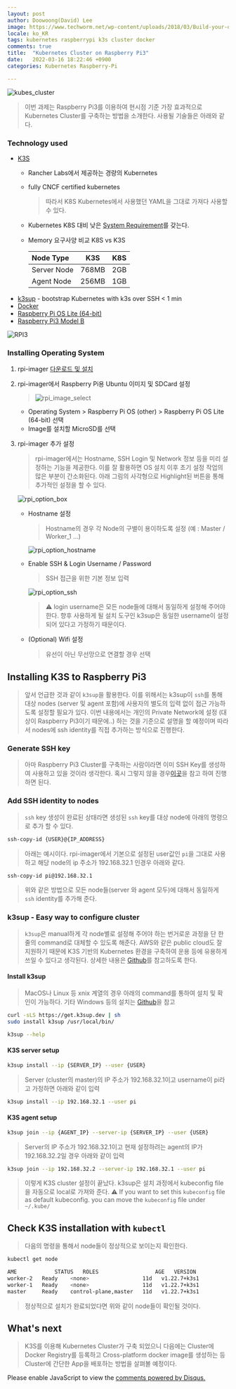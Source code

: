 ```yaml
---
layout: post
author: Doowoong(David) Lee
image: https://www.techworm.net/wp-content/uploads/2018/03/Build-your-own-Supper-Computer-with-Raspberry-pi-3-Cluster.png
locale: ko_KR
tags: kubernetes raspberrypi k3s cluster docker
comments: true
title:  "Kubernetes Cluster on Raspberry Pi3"
date:   2022-03-16 18:22:46 +0900
categories: Kubernetes Raspberry-Pi

---
```


![kubes_cluster](https://www.techworm.net/wp-content/uploads/2018/03/Build-your-own-Supper-Computer-with-Raspberry-pi-3-Cluster.png)
> 이번 과제는 Raspberry Pi3를 이용하여 현시점 기준 가장 효과적으로 Kubernetes Cluster를 구축하는 방법을 소개한다. 사용될 기술들은 아래와 같다.

### Technology used

- [K3S](https://k3s.io/)
  - Rancher Labs에서 제공하는 경량의 Kubernetes
  - fully CNCF certified kubernetes
    > 따라서 K8S Kubernetes에서 사용했던 YAML을 그대로 가져다 사용할 수 있다.
  -  Kubernetes K8S 대비 낮은 [System Requirement](https://rancher.com/docs/k3s/latest/en/installation/installation-requirements/resource-profiling/#k3s-cluster-with-a-single-agent)를 갖는다.
    - Memory 요구사양 비교 K8S vs K3S
      
      |Node Type|K3S|K8S|
      |:-|:-:|:-:|
      |Server Node|768MB|2GB|
      |Agent Node|256MB|1GB|
- [k3sup](https://github.com/alexellis/k3sup) - bootstrap Kubernetes with k3s over SSH < 1 min
- [Docker](https://www.docker.com/)
- [Raspberry Pi OS Lite (64-bit)](https://ubuntu.com/download/raspberry-pi/thank-you?version=20&architecture=core-20-arm64+raspi)
- [Raspberry Pi3 Model B](https://www.raspberrypi.com/products/raspberry-pi-3-model-b/) 

![RPI3](https://kr.element14.com/productimages/large/en_GB/2842228-40.jpg)

<!-- 
||ARM Cortex A53 (Quad)| Intel i7 (Quad)|
|-|:-:|:-:|
|Nominal Frequency [**Ghz**]|1.2|3.7|
|Power Consumption [**Watt**]|3.7|170|
|Avg. MFLOPS @ Livermore Loops BM [**MFLOPS**]| 210 | 2196 |
|Dhrystone 32b Integer Perf [**DMIPS**]  | 2458 | 29277 |
| Op. Efficiency Score | 80.5 | 19.5 |

> [참고 1](http://www.roylongbottom.org.uk/dhrystone%20results.htm) / [참고 2](http://www.roylongbottom.org.uk/Raspberry%20Pi%20Benchmarks.htm)
-->

### Installing Operating System

1. rpi-imager [다운로드 및 설치](https://www.raspberrypi.com/software/)
2. rpi-imager에서 Raspberry Pi용 Ubuntu 이미지 및 SDCard 설정
   > ![rpi_image_select](/assets/img/rpi_image_select.png)
   - Operating System > Raspberry Pi OS (other) > Raspberry Pi OS Lite (64-bit) 선택
   - Image를 설치할 MicroSD를 선택
3. rpi-imager 추가 설정
   > rpi-imager에서는 Hostname, SSH Login 및 Network 정보 등을 미리 설정하는 기능을 제공한다. 이를 잘 활용하면 OS 설치 이후 초기 설정 작업의 많은 부분이 간소화된다. 아래 그림의 사각형으로 Highlight된 버튼을 통해 추가적인 설정을 할 수 있다.

     ![rpi_option_box](/assets/img/rpi_option_box.png)
   - Hostname 설정
      > Hostname의 경우 각 Node의 구별이 용이하도록 설정 (예 : Master / Worker_1 ...)

     ![rpi_option_hostname](/assets/img/rpi_option_hostname.png)

   - Enable SSH & Login Username / Password
      > SSH 접근을 위한 기본 정보 입력

     ![rpi_option_ssh](/assets/img/rpi_option_ssh.png)
      > :warning: login username은 모든 node들에 대해서 동일하게 설정해 주어야 한다. 향후 사용하게 될 설치 도구인 k3sup은 동일한 username이 설정되어 있다고 가정하기 때문이다.

   - (Optional) Wifi 설정
     > 유선이 아닌 무선망으로 연결할 경우 선택

## Installing K3S to Raspberry Pi3

> 앞서 언급한 것과 같이 ```k3sup```을 활용한다. 이를 위해서는 k3sup이 ```ssh```를 통해 대상 nodes (server 및 agent 포함)에 사용자의 별도의 입력 없이 접근 가능하도록 설정할 필요가 있다. 이번 내용에서는 개인의 Private Network에 설정 (대상이 Raspberry Pi3이기 때문에..) 하는 것을 기준으로 설명을 할 예정이며 따라서 nodes에 ssh identity를 직접 추가하는 방식으로 진행한다.

### Generate SSH key

> 아마 Raspberry Pi3 Cluster를 구축하는 사람이라면 이미 SSH Key를 생성하여 사용하고 있을 것이라 생각한다. 혹시 그렇지 않을 경우[이곳](https://docs.github.com/en/authentication/connecting-to-github-with-ssh/generating-a-new-ssh-key-and-adding-it-to-the-ssh-agent)을 참고 하여 진행하면 된다.

### Add SSH identity to nodes

> ```ssh``` key 생성이 완료된 상태라면 생성된 ```ssh``` key를 대상 node에 아래의 명령으로 추가 할 수 있다.

```bash
ssh-copy-id {USER}@{IP_ADDRESS}
```

> 아래는 예시이다. rpi-imager에서 기본으로 설정된 user값인 ```pi```을 그대로 사용하고 해당 node의 ip 주소가 192.168.32.1 인경우 아래와 같다.

```bash
ssh-copy-id pi@192.168.32.1 
```

> 위와 같은 방법으로 모든 node들(server 와 agent 모두)에 대해서 동일하게 ```ssh``` identity를 추가해 준다.

### k3sup - Easy way to configure cluster

> ```k3sup```은 manual하게 각 node별로 설정해 주어야 하는 번거로운 과정을 단 한줄의 command로 대체할 수 있도록 해준다. AWS와 같은 public cloud도 잘 지원하기 때문에 K3S 기반의 Kubernetes 환경을 구축하여 운용 등에 유용하게 쓰일 수 있다고 생각된다. 상세한 내용은 [Github](https://github.com/alexellis/k3sup#bootstrapping-kubernetes)를 참고하도록 한다.

#### Install k3sup

> MacOS나 Linux 등 xnix 계열의 경우 아래의 command를 통하여 설치 및 확인이 가능하다. 기타 Windows 등의 설치는 [Github](https://github.com/alexellis/k3sup#bootstrapping-kubernetes)을 참고

```sh
curl -sLS https://get.k3sup.dev | sh
sudo install k3sup /usr/local/bin/

k3sup --help
```

#### K3S server setup

```sh
k3sup install --ip {SERVER_IP} --user {USER}
```

> Server (cluster의 master)의 IP 주소가 192.168.32.1이고 username이 pi라고 가정하면 아래와 같이 입력

```sh
k3sup install --ip 192.168.32.1 --user pi
```

#### K3S agent setup

```sh
k3sup join --ip {AGENT_IP} --server-ip {SERVER_IP} --user {USER}
```

> Server의 IP 주소가 192.168.32.1이고 현재 설정하려는 agent의 IP가 192.168.32.2일 경우 아래와 같이 입력

```sh
k3sup join --ip 192.168.32.2 --server-ip 192.168.32.1 --user pi
```

> 이렇게 K3S cluster 설정이 끝났다. k3sup은 설치 과정에서 kubeconfig file을 자동으로 local로 가져와 준다.
:warning: If you want to set this ```kubeconfig``` file as default kubeconfig. you can move the ```kubeconfig``` file under ```~/.kube/```

## Check K3S installation with ```kubectl```

> 다음의 명령을 통해서 node들이 정상적으로 보이는지 확인한다.

```sh
kubectl get node

AME            STATUS   ROLES                  AGE   VERSION
worker-2   Ready    <none>                 11d   v1.22.7+k3s1
worker-1   Ready    <none>                 11d   v1.22.7+k3s1
master     Ready    control-plane,master   11d   v1.22.7+k3s1

```

> 정상적으로 설치가 완료되었다면 위와 같이 node들이 확인될 것이다.

## What's next

> K3S를 이용해 Kubernetes Cluster가 구축 되었으니 다음에는 Cluster에 Docker Registry를 등록하고 Cross-platform docker image를 생성하는 등 Cluster에 간단한 App을 배포하는 방법을 살펴볼 예정이다.


<div id="disqus_thread"></div>
<script>
    /**
    *  RECOMMENDED CONFIGURATION VARIABLES: EDIT AND UNCOMMENT THE SECTION BELOW TO INSERT DYNAMIC VALUES FROM YOUR PLATFORM OR CMS.
    *  LEARN WHY DEFINING THESE VARIABLES IS IMPORTANT: https://disqus.com/admin/universalcode/#configuration-variables    */
    var disqus_config = function () {
    this.page.url = PAGE_URL;  // Replace PAGE_URL with your page's canonical URL variable
    this.page.identifier = PAGE_IDENTIFIER; // Replace PAGE_IDENTIFIER with your page's unique identifier variable
    };

    (function() { // DON'T EDIT BELOW THIS LINE
    var d = document, s = d.createElement('script');
    s.src = 'https://fritzprix.disqus.com/embed.js';
    s.setAttribute('data-timestamp', +new Date());
    (d.head || d.body).appendChild(s);
    })();
</script>
<noscript>Please enable JavaScript to view the <a href="https://disqus.com/?ref_noscript">comments powered by Disqus.</a></noscript>

